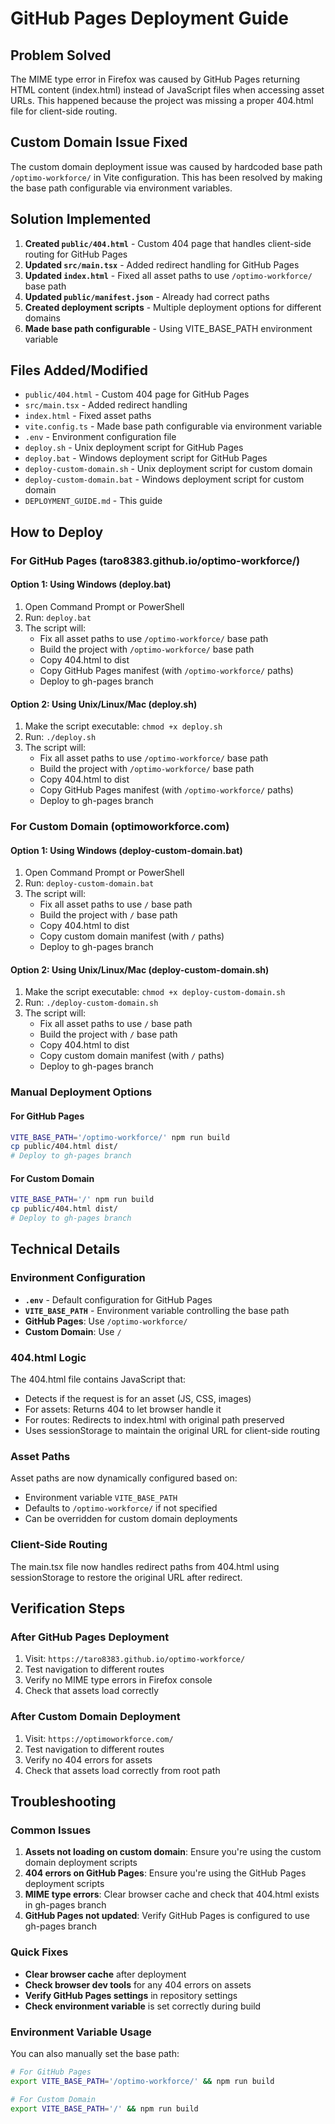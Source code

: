 # GitHub Pages Deployment Guide

## Problem Solved
The MIME type error in Firefox was caused by GitHub Pages returning HTML content (index.html) instead of JavaScript files when accessing asset URLs. This happened because the project was missing a proper 404.html file for client-side routing.

## Custom Domain Issue Fixed
The custom domain deployment issue was caused by hardcoded base path `/optimo-workforce/` in Vite configuration. This has been resolved by making the base path configurable via environment variables.

## Solution Implemented
1. **Created `public/404.html`** - Custom 404 page that handles client-side routing for GitHub Pages
2. **Updated `src/main.tsx`** - Added redirect handling for GitHub Pages
3. **Updated `index.html`** - Fixed all asset paths to use `/optimo-workforce/` base path
4. **Updated `public/manifest.json`** - Already had correct paths
5. **Created deployment scripts** - Multiple deployment options for different domains
6. **Made base path configurable** - Using VITE_BASE_PATH environment variable

## Files Added/Modified
- `public/404.html` - Custom 404 page for GitHub Pages
- `src/main.tsx` - Added redirect handling
- `index.html` - Fixed asset paths
- `vite.config.ts` - Made base path configurable via environment variable
- `.env` - Environment configuration file
- `deploy.sh` - Unix deployment script for GitHub Pages
- `deploy.bat` - Windows deployment script for GitHub Pages
- `deploy-custom-domain.sh` - Unix deployment script for custom domain
- `deploy-custom-domain.bat` - Windows deployment script for custom domain
- `DEPLOYMENT_GUIDE.md` - This guide

## How to Deploy

### For GitHub Pages (taro8383.github.io/optimo-workforce/)

#### Option 1: Using Windows (deploy.bat)
1. Open Command Prompt or PowerShell
2. Run: `deploy.bat`
3. The script will:
   - Fix all asset paths to use `/optimo-workforce/` base path
   - Build the project with `/optimo-workforce/` base path
   - Copy 404.html to dist
   - Copy GitHub Pages manifest (with `/optimo-workforce/` paths)
   - Deploy to gh-pages branch

#### Option 2: Using Unix/Linux/Mac (deploy.sh)
1. Make the script executable: `chmod +x deploy.sh`
2. Run: `./deploy.sh`
3. The script will:
   - Fix all asset paths to use `/optimo-workforce/` base path
   - Build the project with `/optimo-workforce/` base path
   - Copy 404.html to dist
   - Copy GitHub Pages manifest (with `/optimo-workforce/` paths)
   - Deploy to gh-pages branch

### For Custom Domain (optimoworkforce.com)

#### Option 1: Using Windows (deploy-custom-domain.bat)
1. Open Command Prompt or PowerShell
2. Run: `deploy-custom-domain.bat`
3. The script will:
   - Fix all asset paths to use `/` base path
   - Build the project with `/` base path
   - Copy 404.html to dist
   - Copy custom domain manifest (with `/` paths)
   - Deploy to gh-pages branch

#### Option 2: Using Unix/Linux/Mac (deploy-custom-domain.sh)
1. Make the script executable: `chmod +x deploy-custom-domain.sh`
2. Run: `./deploy-custom-domain.sh`
3. The script will:
   - Fix all asset paths to use `/` base path
   - Build the project with `/` base path
   - Copy 404.html to dist
   - Copy custom domain manifest (with `/` paths)
   - Deploy to gh-pages branch

### Manual Deployment Options

#### For GitHub Pages
```bash
VITE_BASE_PATH='/optimo-workforce/' npm run build
cp public/404.html dist/
# Deploy to gh-pages branch
```

#### For Custom Domain
```bash
VITE_BASE_PATH='/' npm run build
cp public/404.html dist/
# Deploy to gh-pages branch
```

## Technical Details

### Environment Configuration
- **`.env`** - Default configuration for GitHub Pages
- **`VITE_BASE_PATH`** - Environment variable controlling the base path
- **GitHub Pages**: Use `/optimo-workforce/`
- **Custom Domain**: Use `/`

### 404.html Logic
The 404.html file contains JavaScript that:
- Detects if the request is for an asset (JS, CSS, images)
- For assets: Returns 404 to let browser handle it
- For routes: Redirects to index.html with original path preserved
- Uses sessionStorage to maintain the original URL for client-side routing

### Asset Paths
Asset paths are now dynamically configured based on:
- Environment variable `VITE_BASE_PATH`
- Defaults to `/optimo-workforce/` if not specified
- Can be overridden for custom domain deployments

### Client-Side Routing
The main.tsx file now handles redirect paths from 404.html using sessionStorage to restore the original URL after redirect.

## Verification Steps

### After GitHub Pages Deployment
1. Visit: `https://taro8383.github.io/optimo-workforce/`
2. Test navigation to different routes
3. Verify no MIME type errors in Firefox console
4. Check that assets load correctly

### After Custom Domain Deployment
1. Visit: `https://optimoworkforce.com/`
2. Test navigation to different routes
3. Verify no 404 errors for assets
4. Check that assets load correctly from root path

## Troubleshooting

### Common Issues
1. **Assets not loading on custom domain**: Ensure you're using the custom domain deployment scripts
2. **404 errors on GitHub Pages**: Ensure you're using the GitHub Pages deployment scripts
3. **MIME type errors**: Clear browser cache and check that 404.html exists in gh-pages branch
4. **GitHub Pages not updated**: Verify GitHub Pages is configured to use gh-pages branch

### Quick Fixes
- **Clear browser cache** after deployment
- **Check browser dev tools** for any 404 errors on assets
- **Verify GitHub Pages settings** in repository settings
- **Check environment variable** is set correctly during build

### Environment Variable Usage
You can also manually set the base path:
```bash
# For GitHub Pages
export VITE_BASE_PATH='/optimo-workforce/' && npm run build

# For Custom Domain
export VITE_BASE_PATH='/' && npm run build
```

